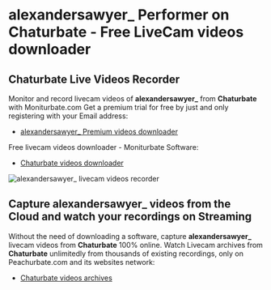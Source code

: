 # alexandersawyer_ Performer on Chaturbate - Free LiveCam videos downloader

## Chaturbate Live Videos Recorder

Monitor and record livecam videos of **alexandersawyer_** from **Chaturbate** with Moniturbate.com
Get a premium trial for free by just and only registering with your Email address:
* [alexandersawyer_ Premium videos downloader](https://moniturbate.com/request-demo-licence-key.html)

Free livecam videos downloader - Moniturbate Software:
* [Chaturbate videos downloader](https://moniturbate.com/moniturbate-download-software.html)

![alexandersawyer_ livecam videos recorder](https://peachurnet.com/templates/moniturbate-software.png)


## Capture alexandersawyer_ videos from the Cloud and watch your recordings on Streaming

Without the need of downloading a software, capture **alexandersawyer_** livecam videos from **Chaturbate** 100% online.
Watch Livecam archives from **Chaturbate** unlimitedly from thousands of existing recordings, only on Peachurbate.com and its websites network:
* [Chaturbate videos archives](https://peachurnet.com/)